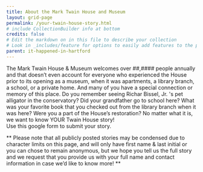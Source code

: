 ```yaml
---
title: About the Mark Twain House and Museum
layout: grid-page
permalink: /your-twain-house-story.html
# include CollectionBuilder info at bottom
credits: false
# Edit the markdown on in this file to describe your collection
# Look in _includes/feature for options to easily add features to the page
parent: it-happened-in-hartford
---
```


The Mark Twain House & Museum welcomes over ##,#### people annually and that doesn’t even account for everyone who experienced the House prior to its opening as a museum, when it was apartments, a library branch, a school, or a private home. And many of you have a special connection or memory of this place. Do you remember seeing Richar Bissel, Jr. 's pet alligator in the conservatory? Did your grandfather go to school here? What was your favorite book that you checked out from the library branch when it was here? Were you a part of the House’s restoration? 
No matter what it is, we want to know YOUR Twain House story!  
Use this google form to submit your story. 

** Please note that all publicly posted stories may be condensed due to character limits on this page, and will only have first name & last initial or you can chose to remain anonymous, but we hope you tell us the full story and we request that you provide us with your full name and contact information in case we’d like to know more! **